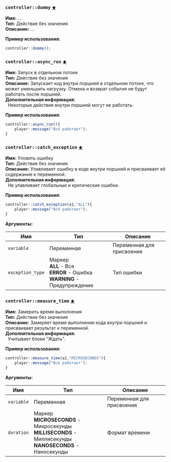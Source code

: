 <h3 id=control_dummy>
  <code>controller::dummy</code>
  <a href="#" style="font-size: 12px; margin-left:">⬆️</a>
</h3>

**Имя:** ...\
**Тип:** Действие без значения\
**Описание:** ...

**Пример использования:** 
```ts
controller::dummy();
```

<h3 id=controller_async_run>
  <code>controller::async_run</code>
  <a href="#" style="font-size: 12px; margin-left:">⬆️</a>
</h3>

**Имя:** Запуск в отдельном потоке\
**Тип:** Действие без значения\
**Описание:** Запускает код внутри поршней в отдельном потоке, что может уменьшить нагрузку. Отмена и возврат события не будут работать после поршней.\
**Дополнительная информация:**\
&nbsp;&nbsp;Некоторые действия внутри поршней могут не работать.

**Пример использования:** 
```ts
controller::async_run(){
    player::message("Всё работает");
}
```

<h3 id=controller_exception>
  <code>controller::catch_exception</code>
  <a href="#" style="font-size: 12px; margin-left:">⬆️</a>
</h3>

**Имя:** Уловить ошибку\
**Тип:** Действие без значения\
**Описание:** Улавливает ошибку в коде внутри поршней и присваивает её содержание к переменной.\
**Дополнительная информация:**\
&nbsp;&nbsp;Не улавливает глобальные и критические ошибки.

**Пример использования:** 
```ts
controller::catch_exception(a1,"ALL"){
    player::message("Всё работает");
}
```

**Аргументы:**

| **Имя**          | **Тип**                                                                          | **Описание**              |
| ---------------- | -------------------------------------------------------------------------------- | ------------------------- |
| `variable`       | Переменная                                                                       | Переменная для присвоения |
| `exception_type` | Маркер<br/>**ALL** - Все<br/>**ERROR** - Ошибка<br/>**WARNING** - Предупреждение | Тип ошибки                |
<h3 id=controller_measure_time>
  <code>controller::measure_time</code>
  <a href="#" style="font-size: 12px; margin-left:">⬆️</a>
</h3>

**Имя:** Замерить время выполнения\
**Тип:** Действие без значения\
**Описание:** Замеряет время выполнения кода внутри поршней и присваивает результат к переменной.\
**Дополнительная информация:**\
&nbsp;&nbsp;Учитывает блоки \"Ждать\".

**Пример использования:** 
```ts
controller::measure_time(a1,"MICROSECONDS"){
    player::message("Всё работает");
}
```

**Аргументы:**

| **Имя**    | **Тип**                                                                                                          | **Описание**              |
| ---------- | ---------------------------------------------------------------------------------------------------------------- | ------------------------- |
| `variable` | Переменная                                                                                                       | Переменная для присвоения |
| `duration` | Маркер<br/>**MICROSECONDS** - Микросекунды<br/>**MILLISECONDS** - Миллисекунды<br/>**NANOSECONDS** - Наносекунды | Формат времени            |
